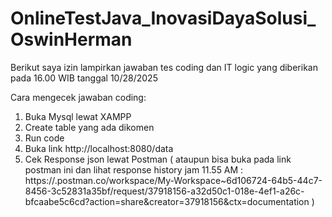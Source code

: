 # OnlineTestJava_InovasiDayaSolusi_OswinHerman
Berikut saya izin lampirkan jawaban tes coding dan IT logic yang diberikan pada 16.00 WIB tanggal 10/28/2025

Cara mengecek jawaban coding:

1. Buka Mysql lewat XAMPP
2. Create table yang ada dikomen
3. Run code
4. Buka link http://localhost:8080/data
5. Cek Response json lewat Postman
( ataupun bisa buka pada link postman ini dan lihat response history jam 11.55 AM :
https://.postman.co/workspace/My-Workspace~6d106724-64b5-44c7-8456-3c52831a35bf/request/37918156-a32d50c1-018e-4ef1-a26c-bfcaabe5c6cd?action=share&creator=37918156&ctx=documentation )
